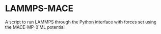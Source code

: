 # LAMMPS-MACE
A script to run LAMMPS through the Python interface with forces set using the MACE-MP-0 ML potential
